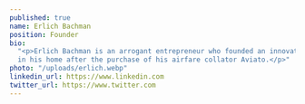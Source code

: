 ```yaml
---
published: true
name: Erlich Bachman
position: Founder
bio:
  "<p>Erlich Bachman is an arrogant entrepreneur who founded an innovation incubator
  in his home after the purchase of his airfare collator Aviato.</p>"
photo: "/uploads/erlich.webp"
linkedin_url: https://www.linkedin.com
twitter_url: https://www.twitter.com
---
```

